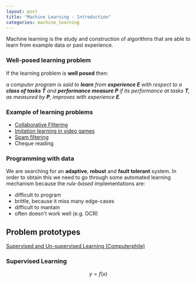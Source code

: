 ```yaml
---
layout: post
title: "Machine Learning - Introduction"
categories: machine_learning
---
```


Machine learning is the study and construction of algorithms that are able
to learn from example data or past experience.

### Well-posed learning problem

If the learning problem is **well posed** then: 

*a computer program is said to **learn** from **experience E** with respect to
a **class of tasks T** and **performance measure P** if its performance at tasks 
**T**, as measured by **P**, improves with experience **E**.*

### Example of learning problems

* [Collaborative FIltering](https://en.wikipedia.org/wiki/Collaborative_filtering)
* [Imitation learning in video games](http://www.theguardian.com/technology/2014/oct/14/ai-research-artificial-intelligence-game-characters)
* [Spam filtering](http://www.wired.com/2015/07/google-says-ai-catches-99-9-percent-gmail-spam/)
* Cheque reading

### Programming with data
We are searching for an **adaptive**, **robust** and **fault tolerant** 
system. In order 
to obtain this we need to go through some automated learning mechanism because
the *rule-based* implementations are:

* difficult to program
* brittle, because it miss many edge-cases
* difficult to mantain
* often doesn't work well (e.g. OCR)

Problem prototypes
-------------------

<a href="https://www.youtube.com/watch?v=qDbpYUbf3e0" target="_blank">Supervised and Un-supervised Learning (Computerphile)</a>

### Supervised Learning


$$y = f(x)$$
